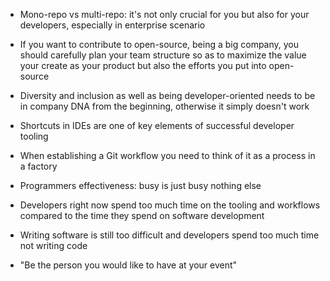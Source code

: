 * Mono-repo vs multi-repo: it's not only crucial for you but also for your developers, especially in enterprise scenario

* If you want to contribute to open-source, being a big company, you should carefully plan your team structure so as to maximize the value your create as your product but also the efforts you put into open-source

* Diversity and inclusion as well as being developer-oriented needs to be in company DNA from the beginning, otherwise it simply doesn't work

* Shortcuts in IDEs are one of key elements of successful developer tooling

* When establishing a Git workflow you need to think of it as a process in a factory

* Programmers effectiveness: busy is just busy nothing else

* Developers right now spend too much time on the tooling and workflows compared to the time they spend on software development

* Writing software is still too difficult and developers spend too much time not writing code

* "Be the person you would like to have at your event"
